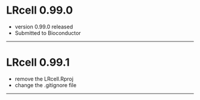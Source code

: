 # LRcell 0.99.0
- version 0.99.0 released
- Submitted to Bioconductor
---

# LRcell 0.99.1
- remove the LRcell.Rproj
- change the .gitignore file
---
